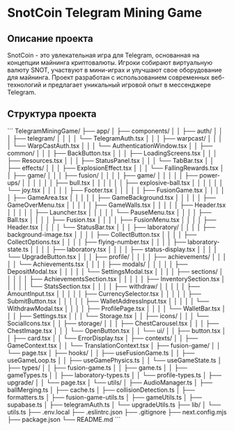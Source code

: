 # SnotCoin Telegram Mining Game

## Описание проекта

SnotCoin - это увлекательная игра для Telegram, основанная на концепции майнинга криптовалюты. Игроки собирают виртуальную валюту SNOT, участвуют в мини-играх и улучшают свое оборудование для майнинга. Проект разработан с использованием современных веб-технологий и предлагает уникальный игровой опыт в мессенджере Telegram.

## Структура проекта

\`\`\`
TelegramMiningGame/
├── app/
│   ├── components/
│   │   ├── auth/
│   │   │   ├── telegram/
│   │   │   │   └── TelegramAuth.tsx
│   │   │   ├── warpcast/
│   │   │   │   └── WarpCastAuth.tsx
│   │   │   └── AuthenticationWindow.tsx
│   │   ├── common/
│   │   │   ├── BackButton.tsx
│   │   │   ├── LoadingScreens.tsx
│   │   │   ├── Resources.tsx
│   │   │   ├── StatusPanel.tsx
│   │   │   └── TabBar.tsx
│   │   ├── effects/
│   │   │   ├── ExplosionEffect.tsx
│   │   │   └── FallingRewards.tsx
│   │   ├── game/
│   │   │   ├── fusion/
│   │   │   │   ├── game/
│   │   │   │   │   ├── power-ups/
│   │   │   │   │   │   ├── bull.tsx
│   │   │   │   │   │   ├── explosive-ball.tsx
│   │   │   │   │   │   └── joy.tsx
│   │   │   │   │   ├── Footer.tsx
│   │   │   │   │   ├── FusionGame.tsx
│   │   │   │   │   ├── GameArea.tsx
│   │   │   │   │   ├── GameBackground.tsx
│   │   │   │   │   ├── GameOverMenu.tsx
│   │   │   │   │   ├── GameWalls.tsx
│   │   │   │   │   ├── Header.tsx
│   │   │   │   │   ├── Launcher.tsx
│   │   │   │   │   └── PauseMenu.tsx
│   │   │   │   ├── Ball.tsx
│   │   │   │   ├── Fusion.tsx
│   │   │   │   ├── FusionMenu.tsx
│   │   │   │   ├── Header.tsx
│   │   │   │   └── StatusBar.tsx
│   │   │   ├── laboratory/
│   │   │   │   ├── background-image.tsx
│   │   │   │   ├── CollectButton.tsx
│   │   │   │   ├── CollectOptions.tsx
│   │   │   │   ├── flying-number.tsx
│   │   │   │   ├── laboratory-state.ts
│   │   │   │   ├── laboratory.tsx
│   │   │   │   ├── status-display.tsx
│   │   │   │   └── UpgradeButton.tsx
│   │   │   ├── profile/
│   │   │   │   ├── achievements/
│   │   │   │   │   └── Achievements.tsx
│   │   │   │   ├── modals/
│   │   │   │   │   ├── DepositModal.tsx
│   │   │   │   │   └── SettingsModal.tsx
│   │   │   │   ├── sections/
│   │   │   │   │   ├── AchievementsSection.tsx
│   │   │   │   │   ├── InventorySection.tsx
│   │   │   │   │   └── StatsSection.tsx
│   │   │   │   ├── withdraw/
│   │   │   │   │   ├── AmountInput.tsx
│   │   │   │   │   ├── CurrencySelector.tsx
│   │   │   │   │   ├── SubmitButton.tsx
│   │   │   │   │   ├── WalletAddressInput.tsx
│   │   │   │   │   └── WithdrawModal.tsx
│   │   │   │   ├── ProfilePage.tsx
│   │   │   │   └── WalletBar.tsx
│   │   │   ├── Settings.tsx
│   │   │   └── Storage.tsx
│   │   ├── icons/
│   │   │   └── SocialIcons.tsx
│   │   ├── storage/
│   │   │   ├── ChestCarousel.tsx
│   │   │   ├── ChestImage.tsx
│   │   │   └── OpenButton.tsx
│   │   └── ui/
│   │       ├── button.tsx
│   │       ├── card.tsx
│   │       └── ErrorDisplay.tsx
│   ├── contexts/
│   │   ├── GameContext.tsx
│   │   └── TranslationContext.tsx
│   ├── fusion-game/
│   │   └── page.tsx
│   ├── hooks/
│   │   ├── useFusionGame.ts
│   │   ├── useGameLoop.ts
│   │   ├── useGamePhysics.ts
│   │   └── useGameState.ts
│   ├── types/
│   │   ├── fusion-game.ts
│   │   ├── game.ts
│   │   ├── gameTypes.ts
│   │   ├── laboratory-types.ts
│   │   └── profile-types.ts
│   ├── upgrade/
│   │   └── page.tsx
│   └── utils/
│       ├── AudioManager.ts
│       ├── ballMerging.ts
│       ├── cache.ts
│       ├── collisionDetection.ts
│       ├── formatters.ts
│       ├── fusion-game-utils.ts
│       ├── gameUtils.ts
│       ├── supabase.ts
│       ├── telegramAuth.ts
│       └── upgradeUtils.ts
├── lib/
│   └── utils.ts
├── .env.local
├── .eslintrc.json
├── .gitignore
├── next.config.mjs
├── package.json
└── README.md
\`\`\`

